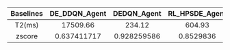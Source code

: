 ﻿| Baselines | DE_DDQN_Agent | DEDQN_Agent  | RL_HPSDE_Agent | LDE_Agent    | QLPSO_Agent  | RLEPSO_Agent | RL_PSO_Agent | L2L_Agent    | DEAP_DE      | JDE21        | MadDE        | NL_SHADE_LBC | DEAP_PSO     | GL_PSO       | sDMS_PSO     | SAHLPSO      | DEAP_CMAES   | Random_search | BayesianOptimizer |
|:---------:|:-------------:|:------------:|:--------------:|:------------:|:------------:|:------------:|:------------:|:------------:|:------------:|:------------:|:------------:|:------------:|:------------:|:------------:|:------------:|:------------:|:------------:|:-------------:|:-----------------:|
| T2(ms)        | 17509.66      | 234.12       | 604.93         | 292.33       | 3957.08      | 136.34       | 13696.59     | 4380         | 749.65       | 155.98       | 410.78       | 210.53       | 1418.99      | 50.76        | 65.83        | 4107.93      | 210.39       | 10.63         | 12566976          |
| zscore    | 0.637411717   | 0.928259586  | 0.8529836      | 0.909990804  | 0.734366277  | 0.972406821  | 0.653332161  | 0.728311327  | 0.854329329  | 0.964575902  | 0.883905367  | 0.937225307  | 0.833644928  | 1.072066401  | 1.046179363  | 0.731530128  | 0.996310234  | 1.284289952   | 0.359349801       |
